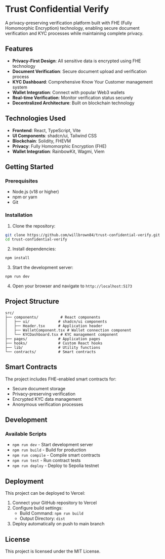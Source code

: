 # Trust Confidential Verify

A privacy-preserving verification platform built with FHE (Fully Homomorphic Encryption) technology, enabling secure document verification and KYC processes while maintaining complete privacy.

## Features

- **Privacy-First Design**: All sensitive data is encrypted using FHE technology
- **Document Verification**: Secure document upload and verification process
- **KYC Dashboard**: Comprehensive Know Your Customer management system
- **Wallet Integration**: Connect with popular Web3 wallets
- **Real-time Verification**: Monitor verification status securely
- **Decentralized Architecture**: Built on blockchain technology

## Technologies Used

- **Frontend**: React, TypeScript, Vite
- **UI Components**: shadcn/ui, Tailwind CSS
- **Blockchain**: Solidity, FHEVM
- **Privacy**: Fully Homomorphic Encryption (FHE)
- **Wallet Integration**: RainbowKit, Wagmi, Viem

## Getting Started

### Prerequisites

- Node.js (v18 or higher)
- npm or yarn
- Git

### Installation

1. Clone the repository:
```bash
git clone https://github.com/willbrown84/trust-confidential-verify.git
cd trust-confidential-verify
```

2. Install dependencies:
```bash
npm install
```

3. Start the development server:
```bash
npm run dev
```

4. Open your browser and navigate to `http://localhost:5173`

## Project Structure

```
src/
├── components/          # React components
│   ├── ui/             # shadcn/ui components
│   ├── Header.tsx      # Application header
│   ├── WalletComponent.tsx # Wallet connection component
│   └── KYCDashboard.tsx # KYC management component
├── pages/              # Application pages
├── hooks/              # Custom React hooks
├── lib/                # Utility functions
└── contracts/          # Smart contracts
```

## Smart Contracts

The project includes FHE-enabled smart contracts for:
- Secure document storage
- Privacy-preserving verification
- Encrypted KYC data management
- Anonymous verification processes

## Development

### Available Scripts

- `npm run dev` - Start development server
- `npm run build` - Build for production
- `npm run compile` - Compile smart contracts
- `npm run test` - Run contract tests
- `npm run deploy` - Deploy to Sepolia testnet

## Deployment

This project can be deployed to Vercel:

1. Connect your GitHub repository to Vercel
2. Configure build settings:
   - Build Command: `npm run build`
   - Output Directory: `dist`
3. Deploy automatically on push to main branch

## License

This project is licensed under the MIT License.
